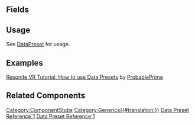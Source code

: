<languages></languages> <translate>

## Fields

## Usage

See [DataPreset](DataPreset_(Component) "wikilink") for usage.

## Examples

[Resonite VR Tutorial: How to use Data
Presets](https://www.youtube.com/watch?v=sEHQKPxQKoo) by
[ProbablePrime](User:ProbablePrime "wikilink")

## Related Components

</translate>

[Category:ComponentStubs](Category:ComponentStubs "wikilink")
[Category:Generics{{#translation:}}](Category:Generics{{#translation:}} "wikilink")
[Data Preset
Reference\`1](Category:Components{{#translation:}} "wikilink") [Data
Preset
Reference\`1](Category:Components:Data:Presets{{#translation:}} "wikilink")